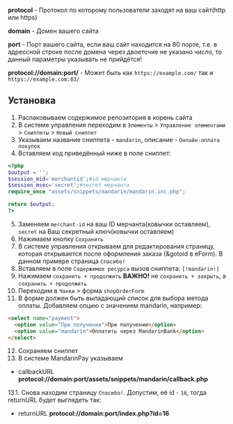**protocol** - Протокол по которому пользователи заходят на ваш сайт(http или https)

**domain** - Домен вашего сайта

**port** - Порт вашего сайта, если ваш сайт находится на 80 порте, т.е. в адрессной строке после домена через двоеточие не указано число, то данный параметры указывать не прийдётся!

**protocol://domain:port/** - Может быть как `https://example.com/` так и `https://example.com:83/`

## Установка


1. Распаковываем содержимое репозитория в корень сайта
2. В системе управления переходим в `Элементы` > `Управление элементами` > `Сниппеты` > `Новый сниппет`
3. Указываем название сниппета - `mandarin`, описание - `Онлайн-оплата покупок`
4. Вставляем код приведённый ниже в поле сниппет:
```php
<?php
$output = '';
$session_mid='merchantid';#id мерчанта
$session_msec='secret';#secret мерчанта
require_once "assets/snippets/mandarin/mandarin.inc.php";

return $output;
?>
```
5. Заменяем `merchant-id` на ваш ID мерчанта(ковычки оставляем), `secret` на Ваш секретный ключ(ковычки оставляем)
6. Нажимаем кнопку `Сохранить`
7. В системе управления открываем для редактирования страницу, которая открывается после оформления заказа (&gotoid в eForm). В данном примере страница `Спасибо!`
8. Вставляем в поле `Содержимое ресурса` вызов сниппета: `[!mandarin!]`
9. Нажимаем `сохранить + продолжить`
**ВАЖНО!** не `сохранить + закрыть`, а `сохранить + продолжить`
10. Переходим в `Чанки` > форма `shopOrderForm`
11. В форме должен быть выпадающий список для выбора метода оплаты. Добавляем опцию с значением mandarin, например:
```html
<select name="payment">
  <option value="При получении">При получении</option>
  <option value="mandarin">Оплатить через MandarinBank</option>
</select>
```
12. Сохраняем сниппет
13. В системе MandarinPay указываем
- callbackURL **protocol://domain:port/assets/snippets/mandarin/callback.php**

13.1. Снова находим страницу `Спасибо!`. Допустим, её id - `16`, тогда returnURL будет выглядеть так:
- returnURL **protocol://domain:port/index.php?id=16**
